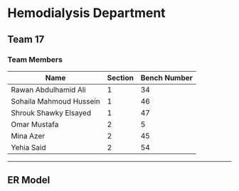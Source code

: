 # Hemodialysis Department
## Team 17
### Team Members
Name| Section | Bench Number |
--- | --- | --- |
Rawan Abdulhamid Ali | 1 | 34
Sohaila Mahmoud Hussein | 1 | 46
Shrouk Shawky Elsayed | 1 | 47
Omar Mustafa | 2 | 5
Mina Azer | 2 | 45
Yehia Said | 2 | 54
___
## ER Model
